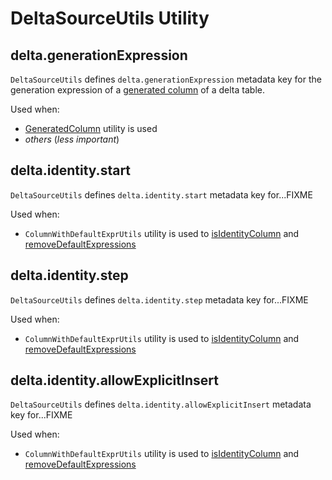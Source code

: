 # DeltaSourceUtils Utility

## <span id="GENERATION_EXPRESSION_METADATA_KEY"><span id="delta.generationExpression"> delta.generationExpression

`DeltaSourceUtils` defines `delta.generationExpression` metadata key for the generation expression of a [generated column](DeltaColumnBuilder.md#generatedAlwaysAs) of a delta table.

Used when:

* [GeneratedColumn](generated-columns/GeneratedColumn.md) utility is used
* _others_ (_less important_)

## <span id="IDENTITY_INFO_START"><span id="delta.identity.start"> delta.identity.start

`DeltaSourceUtils` defines `delta.identity.start` metadata key for...FIXME

Used when:

* `ColumnWithDefaultExprUtils` utility is used to [isIdentityColumn](ColumnWithDefaultExprUtils.md#isIdentityColumn) and [removeDefaultExpressions](ColumnWithDefaultExprUtils.md#removeDefaultExpressions)

## <span id="IDENTITY_INFO_STEP"><span id="delta.identity.step"> delta.identity.step

`DeltaSourceUtils` defines `delta.identity.step` metadata key for...FIXME

Used when:

* `ColumnWithDefaultExprUtils` utility is used to [isIdentityColumn](ColumnWithDefaultExprUtils.md#isIdentityColumn) and [removeDefaultExpressions](ColumnWithDefaultExprUtils.md#removeDefaultExpressions)

## <span id="IDENTITY_INFO_ALLOW_EXPLICIT_INSERT"><span id="delta.identity.allowExplicitInsert"> delta.identity.allowExplicitInsert

`DeltaSourceUtils` defines `delta.identity.allowExplicitInsert` metadata key for...FIXME

Used when:

* `ColumnWithDefaultExprUtils` utility is used to [isIdentityColumn](ColumnWithDefaultExprUtils.md#isIdentityColumn) and [removeDefaultExpressions](ColumnWithDefaultExprUtils.md#removeDefaultExpressions)
